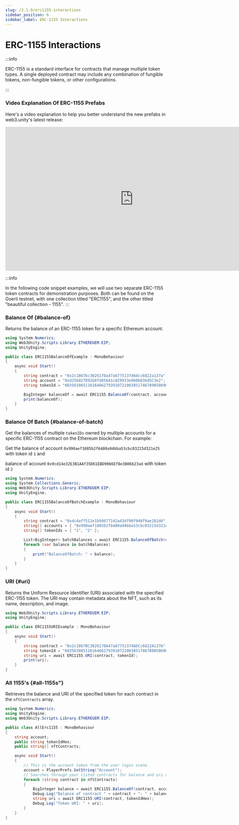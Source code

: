 ```yaml
---
slug: /2.1.0/erc1155-interactions
sidebar_position: 6
sidebar_label: ERC-1155 Interactions
---
```



# ERC-1155 Interactions

:::info

  ERC-1155 is a standard interface for contracts that manage multiple token types. A single
  deployed contract may include any combination of fungible tokens, non-fungible
  tokens, or other configurations.

:::

### Video Explanation Of ERC-1155 Prefabs

Here's a video explanation to help you better understand the new prefabs in web3.unity's latest release:
<iframe width="800" height="450" src="https://www.youtube.com/embed/35GdxYaEjlM?list=PLPn3rQCo3XrP6kFaurgMfMQBsyppYBhqW" title="Interacting With ERC-1155 Prefabs On web3.unity v2" frameborder="0" allow="accelerometer; autoplay; clipboard-write; encrypted-media; gyroscope; picture-in-picture; web-share" allowfullscreen></iframe>

:::info

 In the following code snippet examples, we will use two separate ERC-1155 token contracts for demonstration purposes. Both can be found on the Goerli testnet, with one collection titled "ERC1155", and the other titled "beautiful collection - 1155".
:::

### Balance Of {#balance-of}

Returns the balance of an ERC-1155 token for a specific Ethereum account.

```csharp
using System.Numerics;
using Web3Unity.Scripts.Library.ETHEREUEM.EIP;
using UnityEngine;

public class ERC1155BalanceOfExample : MonoBehaviour
{
    async void Start()
    {
        string contract = "0x2c1867bc3026178a47a677513746dcc6822a137a";
        string account = "0xd25b827D92b0fd656A1c829933e9b0b836d5C3e2";
        string tokenId = "603563865116164662793910721003851746789058690951049436470293668557855349050";

        BigInteger balanceOf = await ERC1155.BalanceOf(contract, account, tokenId);
        print(balanceOf);
    }
}
```

### Balance Of Batch {#balance-of-batch}

Get the balances of multiple `tokenIDs` owned by multiple accounts for a specific ERC-1155 contract on the Ethereum blockchain. For example:

Get the balance of account `0x990aef1085b2f6480a94bba53cbc03215d321e25` with token id `1` and

balance of account `0x9cd14e32E3B1AAf35D61EBD9066Ef8e3B06b23ad` with token id `2`

```csharp
using System.Numerics;
using System.Collections.Generic;
using Web3Unity.Scripts.Library.ETHEREUEM.EIP;
using UnityEngine;

public class ERC1155BalanceOfBatchExample : MonoBehaviour
{
    async void Start()
    {
        string contract = "0xdc4aff511e1b94677142a43df90f948f9ae181dd";
        string[] accounts = { "0x990aef1085b2f6480a94bba53cbc03215d321e25", "0x9cd14e32E3B1AAf35D61EBD9066Ef8e3B06b23ad" };
        string[] tokenIds = { "1", "2" };

        List<BigInteger> batchBalances = await ERC1155.BalanceOfBatch(contract, accounts, tokenIds);
        foreach (var balance in batchBalances)
        {
            print("BalanceOfBatch: " + balance);
        }
    }
}
```

### URI {#uri}

Returns the Uniform Resource Identifier (URI) associated with the specified ERC-1155 token. The URI may contain metadata about the NFT, such as its name, description, and image.

```csharp
using Web3Unity.Scripts.Library.ETHEREUEM.EIP;
using UnityEngine;

public class ERC1155URIExample : MonoBehaviour
{
    async void Start()
    {
        string contract = "0x2c1867BC3026178A47a677513746DCc6822A137A";
        string tokenId = "603563865116164662793910721003851746789058690951049436470293668557855349050";
        string uri = await ERC1155.URI(contract, tokenId);
        print(uri);
    }
}
```

### All 1155's {#all-1155s"}

Retrieves the balance and URI of the specified token for each contract in the `nftContracts` array.

```csharp
using System.Numerics;
using UnityEngine;
using Web3Unity.Scripts.Library.ETHEREUEM.EIP;

public class AllErc1155 : MonoBehaviour
{
    string account;
    public string tokenIdHex;
    public string[] nftContracts;

    async void Start()
    {
        // This is the account taken from the user login scene
        account = PlayerPrefs.GetString("Account");
        // Searches through your listed contracts for balance and uri of the chosen tokenId
        foreach (string contract in nftContracts)
        {
            BigInteger balance = await ERC1155.BalanceOf(contract, account, tokenIdHex);
            Debug.Log("Balance of contract " + contract + ": " + balance);
            string uri = await ERC1155.URI(contract, tokenIdHex);
            Debug.Log("Token URI: " + uri);
        }
    }
}
```

